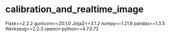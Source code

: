 # calibration_and_realtime_image
Flask==2.2.2
gunicorn==20.1.0
Jinja2==3.1.2
numpy==1.21.6
pandas==1.3.5
Werkzeug==2.2.3
opencv-python==4.7.0.72
